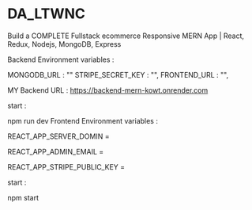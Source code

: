 # DA_LTWNC

Build a COMPLETE Fullstack ecommerce Responsive MERN App | React, Redux, Nodejs, MongoDB, Express

Backend Environment variables :

MONGODB_URL : "" STRIPE_SECRET_KEY : "", FRONTEND_URL : "",

MY Backend URL : https://backend-mern-kowt.onrender.com

start :

npm run dev
Frontend Environment variables :

REACT_APP_SERVER_DOMIN =

REACT_APP_ADMIN_EMAIL =

REACT_APP_STRIPE_PUBLIC_KEY =

start :

npm start
